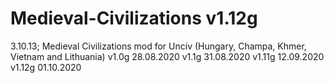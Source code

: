 # Medieval-Civilizations v1.12g
3.10.13; Medieval Civilizations mod for Unciv (Hungary, Champa, Khmer, Vietnam and Lithuania)
v1.0g 28.08.2020
v1.1g 31.08.2020
v1.11g 12.09.2020
v1.12g 01.10.2020
